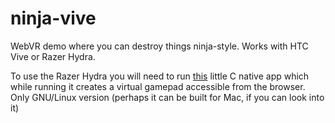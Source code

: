# ninja-vive

WebVR demo where you can destroy things ninja-style. Works with HTC Vive or Razer Hydra.

To use the Razer Hydra you will need to run [this](https://github.com/yomboprime/hydrajoy) little C native app which while running it creates a virtual gamepad accessible from the browser. Only GNU/Linux version (perhaps it can be built for Mac, if you can look into it)

